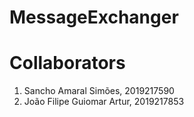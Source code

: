# MessageExchanger

# Collaborators
1. Sancho Amaral Simões, 2019217590
2. João Filipe Guiomar Artur, 2019217853